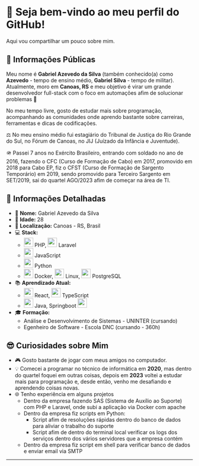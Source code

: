 # 🫡 Seja bem-vindo ao meu perfil do GitHub!

Aqui vou compartilhar um pouco sobre mim. 

## 🌟 Informações Públicas

Meu nome é **Gabriel Azevedo da Silva** (também conhecido(a) como **Azevedo** - tempo de ensino médio, **Gabriel Silva** - tempo de militar). Atualmente, moro em **Canoas, RS** e meu objetivo é virar um grande desenvolvedor full-stack com o foco em automações afim de solucionar problemas 🚀

No meu tempo livre, gosto de estudar mais sobre programação, acompanhando as comunidades onde aprendo bastante sobre carreiras, ferramentas e dicas de codificações. 

⚖️ No meu ensino médio fui estagiário do Tribunal de Justiça do Rio Grande do Sul, no Fórum de Canoas, no JIJ (Juízado da Infância e Juventude).

🪖 Passei 7 anos no Exército Brasileiro, entrando com soldado no ano de 2016, fazendo o CFC (Curso de Formação de Cabo) em 2017, promovido em 2018 para Cabo EP, fiz o CFST (Curso de Formação de Sargento Temporário) em 2019, sendo promovido para Terceiro Sargento em SET/2019, sai do quartel AGO/2023 afim de começar na área de TI.

## 📝 Informações Detalhadas

- 👤 **Nome:** Gabriel Azevedo da Silva   
- 🎂 **Idade:** 28   
- 📍 **Localização:** Canoas - RS, Brasil   
- 💻 **Stack:**
  - <img height="25" src="https://raw.githubusercontent.com/marwin1991/profile-technology-icons/refs/heads/main/icons/php.png"> PHP, <img height="25" src="https://raw.githubusercontent.com/marwin1991/profile-technology-icons/refs/heads/main/icons/laravel.png"> Laravel
  - <img height="25" src="https://raw.githubusercontent.com/marwin1991/profile-technology-icons/refs/heads/main/icons/javascript.png"> JavaScript
  - <img height="25" src="https://raw.githubusercontent.com/marwin1991/profile-technology-icons/refs/heads/main/icons/python.png"> Python
  - <img height="25" src="https://raw.githubusercontent.com/marwin1991/profile-technology-icons/refs/heads/main/icons/docker.png"> Docker, <img height="25" src="https://raw.githubusercontent.com/marwin1991/profile-technology-icons/refs/heads/main/icons/linux.png"> Linux, <img height="25" src="https://raw.githubusercontent.com/marwin1991/profile-technology-icons/refs/heads/main/icons/postgresql.png"> PostgreSQL
- 📚 **Aprendizado Atual:**
  - <img height="25" src="https://raw.githubusercontent.com/marwin1991/profile-technology-icons/refs/heads/main/icons/react.png"> React, <img height="25" src="https://raw.githubusercontent.com/marwin1991/profile-technology-icons/refs/heads/main/icons/typescript.png"> TypeScript
  - <img height="25" src="https://raw.githubusercontent.com/marwin1991/profile-technology-icons/refs/heads/main/icons/java.png"> Java, Springboot <img height="25" src="https://raw.githubusercontent.com/marwin1991/profile-technology-icons/refs/heads/main/icons/spring_boot.png">
- 🎓 **Formação:**
  - Análise e Desenvolvimento de Sistemas - UNINTER (cursando)
  - Egenheiro de Software - Escola DNC (cursando - 360h)
<!-- - 🏆 **Conquistas:** [Prêmios ou reconhecimentos, se houver] -->

## 😎 Curiosidades sobre Mim

- 🎮 Gosto bastante de jogar com meus amigos no computador. 
- 💡 Comecei a programar no técnico de informática em **2020**, mas dentro do quartel foquei em outras coisas, depois em **2023** voltei a estudar mais para programação e, desde então, venho me desafiando e aprendendo coisas novas.    
- 🌐 Tenho experiência em alguns projetos
  - Dentro da empresa fazendo SAS (Sistema de Auxílio ao Suporte) com PHP e Laravel, onde subi a aplicação via Docker com apache
  - Dentro da empresa fiz scripts em Python:
      - Script afim de resoluções rápidas dentro do banco de dados para aliviar o trabalho do suporte
      - Script afim de dentro do terminal local verificar os logs dos serviços dentro dos vários servidores que a empresa contém
  - Dentro da empresa fiz script em shell para verificar banco de dados e enviar email via SMTP

---
